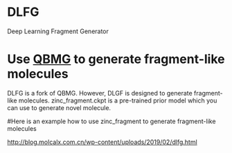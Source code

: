 # DLFG
Deep Learning Fragment Generator

# Use <a href="https://github.com/gkxiao/QBMG">QBMG</a> to generate fragment-like molecules
DLFG is a fork of QBMG. However, DLGF is designed to generate fragment-like molecules. zinc_fragment.ckpt is a pre-trained prior model which you can use to generate novel molecule.

#Here is an example how to use zinc_fragment to generate fragment-like molecules

<a target="_blank" href="http://blog.molcalx.com.cn/wp-content/uploads/2019/02/dlfg.html">http://blog.molcalx.com.cn/wp-content/uploads/2019/02/dlfg.html</a>
